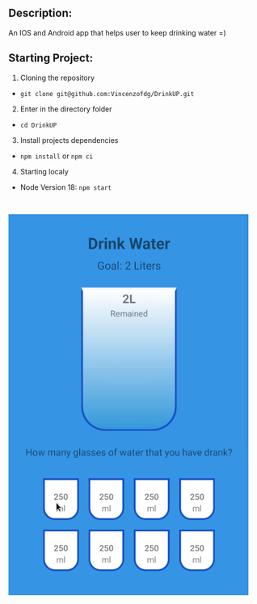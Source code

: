 ## Description:
An IOS and Android app that helps user to keep drinking water =)

## Starting Project:
1. Cloning the repository
-  `git clone git@github.com:Vincenzofdg/DrinkUP.git`
2. Enter in the directory folder
- `cd DrinkUP`
3. Install projects dependencies
- `npm install` or `npm ci`
4. Starting localy
- Node Version 18: `npm start`

<br />

![image](preview.gif)
